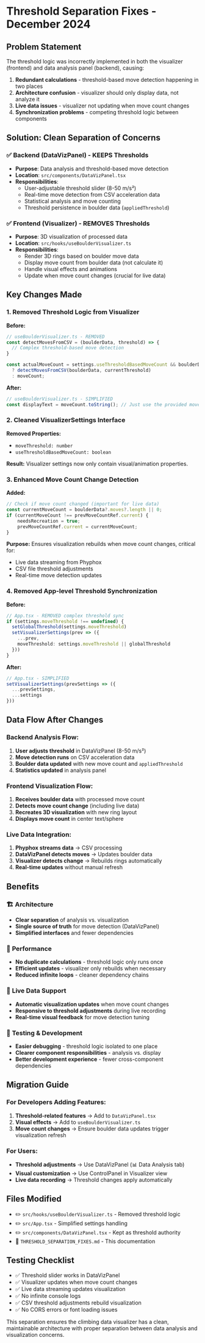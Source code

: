 # Threshold Separation Fixes - December 2024

## Problem Statement

The threshold logic was incorrectly implemented in both the visualizer (frontend) and data analysis panel (backend), causing:
1. **Redundant calculations** - threshold-based move detection happening in two places
2. **Architecture confusion** - visualizer should only display data, not analyze it
3. **Live data issues** - visualizer not updating when move count changes
4. **Synchronization problems** - competing threshold logic between components

## Solution: Clean Separation of Concerns

### ✅ Backend (DataVizPanel) - KEEPS Thresholds
- **Purpose**: Data analysis and threshold-based move detection
- **Location**: `src/components/DataVizPanel.tsx`
- **Responsibilities**:
  - User-adjustable threshold slider (8-50 m/s²)
  - Real-time move detection from CSV acceleration data
  - Statistical analysis and move counting
  - Threshold persistence in boulder data (`appliedThreshold`)

### ✅ Frontend (Visualizer) - REMOVES Thresholds
- **Purpose**: 3D visualization of processed data
- **Location**: `src/hooks/useBoulderVisualizer.ts`
- **Responsibilities**:
  - Render 3D rings based on boulder move data
  - Display move count from boulder data (not calculate it)
  - Handle visual effects and animations
  - Update when move count changes (crucial for live data)

## Key Changes Made

### 1. Removed Threshold Logic from Visualizer

**Before:**
```typescript
// useBoulderVisualizer.ts - REMOVED
const detectMovesFromCSV = (boulderData, threshold) => {
  // Complex threshold-based move detection
}

const actualMoveCount = settings.useThresholdBasedMoveCount && boulderData.csvData 
  ? detectMovesFromCSV(boulderData, currentThreshold)
  : moveCount;
```

**After:**
```typescript
// useBoulderVisualizer.ts - SIMPLIFIED
const displayText = moveCount.toString(); // Just use the provided move count
```

### 2. Cleaned VisualizerSettings Interface

**Removed Properties:**
- `moveThreshold: number`
- `useThresholdBasedMoveCount: boolean`

**Result:** Visualizer settings now only contain visual/animation properties.

### 3. Enhanced Move Count Change Detection

**Added:**
```typescript
// Check if move count changed (important for live data)
const currentMoveCount = boulderData?.moves?.length || 0;
if (currentMoveCount !== prevMoveCountRef.current) {
    needsRecreation = true;
    prevMoveCountRef.current = currentMoveCount;
}
```

**Purpose:** Ensures visualization rebuilds when move count changes, critical for:
- Live data streaming from Phyphox
- CSV file threshold adjustments
- Real-time move detection updates

### 4. Removed App-level Threshold Synchronization

**Before:**
```typescript
// App.tsx - REMOVED complex threshold sync
if (settings.moveThreshold !== undefined) {
  setGlobalThreshold(settings.moveThreshold)
  setVisualizerSettings(prev => ({
    ...prev,
    moveThreshold: settings.moveThreshold || globalThreshold
  }))
}
```

**After:**
```typescript
// App.tsx - SIMPLIFIED
setVisualizerSettings(prevSettings => ({
  ...prevSettings,
  ...settings
}))
```

## Data Flow After Changes

### Backend Analysis Flow:
1. **User adjusts threshold** in DataVizPanel (8-50 m/s²)
2. **Move detection runs** on CSV acceleration data
3. **Boulder data updated** with new move count and `appliedThreshold`
4. **Statistics updated** in analysis panel

### Frontend Visualization Flow:
1. **Receives boulder data** with processed move count
2. **Detects move count change** (including live data)
3. **Recreates 3D visualization** with new ring layout
4. **Displays move count** in center text/sphere

### Live Data Integration:
1. **Phyphox streams data** → CSV processing
2. **DataVizPanel detects moves** → Updates boulder data
3. **Visualizer detects change** → Rebuilds rings automatically
4. **Real-time updates** without manual refresh

## Benefits

### 🏗️ **Architecture**
- **Clear separation** of analysis vs. visualization
- **Single source of truth** for move detection (DataVizPanel)
- **Simplified interfaces** and fewer dependencies

### 🚀 **Performance**
- **No duplicate calculations** - threshold logic only runs once
- **Efficient updates** - visualizer only rebuilds when necessary
- **Reduced infinite loops** - cleaner dependency chains

### 🔄 **Live Data Support**
- **Automatic visualization updates** when move count changes
- **Responsive to threshold adjustments** during live recording
- **Real-time visual feedback** for move detection tuning

### 🧪 **Testing & Development**
- **Easier debugging** - threshold logic isolated to one place
- **Clearer component responsibilities** - analysis vs. display
- **Better development experience** - fewer cross-component dependencies

## Migration Guide

### For Developers Adding Features:

1. **Threshold-related features** → Add to `DataVizPanel.tsx`
2. **Visual effects** → Add to `useBoulderVisualizer.ts`
3. **Move count changes** → Ensure boulder data updates trigger visualization refresh

### For Users:

- **Threshold adjustments** → Use DataVizPanel (📊 Data Analysis tab)
- **Visual customization** → Use ControlPanel in Visualizer view
- **Live data recording** → Threshold changes apply automatically

## Files Modified

- ✏️ `src/hooks/useBoulderVisualizer.ts` - Removed threshold logic
- ✏️ `src/App.tsx` - Simplified settings handling  
- ✏️ `src/components/DataVizPanel.tsx` - Kept as threshold authority
- 📄 `THRESHOLD_SEPARATION_FIXES.md` - This documentation

## Testing Checklist

- ✅ Threshold slider works in DataVizPanel
- ✅ Visualizer updates when move count changes
- ✅ Live data streaming updates visualization
- ✅ No infinite console logs
- ✅ CSV threshold adjustments rebuild visualization
- ✅ No CORS errors or font loading issues

This separation ensures the climbing data visualizer has a clean, maintainable architecture with proper separation between data analysis and visualization concerns. 